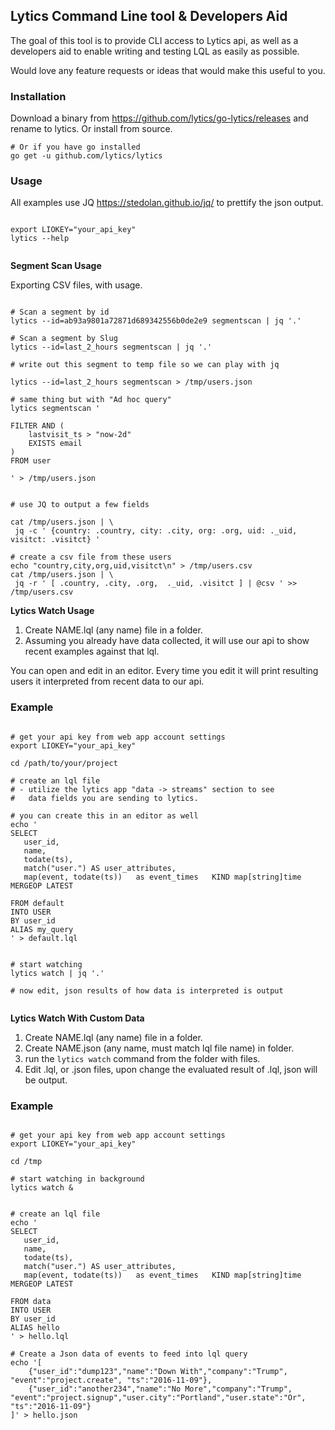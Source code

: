 ## Lytics Command Line tool & Developers Aid

The goal of this tool is to provide CLI access to Lytics api, 
as well as a developers aid to enable writing and testing LQL 
as easily as possible.

Would love any feature requests or ideas that would make this useful to you.

### Installation

Download a binary from https://github.com/lytics/go-lytics/releases and rename to lytics.
Or install from source.

```
# Or if you have go installed
go get -u github.com/lytics/lytics

```

### Usage

All examples use JQ https://stedolan.github.io/jq/ to 
prettify the json output.

```

export LIOKEY="your_api_key"
lytics --help


```

**Segment Scan Usage**

Exporting CSV files, with usage.

```

# Scan a segment by id
lytics --id=ab93a9801a72871d689342556b0de2e9 segmentscan | jq '.'

# Scan a segment by Slug
lytics --id=last_2_hours segmentscan | jq '.'

# write out this segment to temp file so we can play with jq

lytics --id=last_2_hours segmentscan > /tmp/users.json

# same thing but with "Ad hoc query"
lytics segmentscan '

FILTER AND (
    lastvisit_ts > "now-2d"
    EXISTS email
)
FROM user

' > /tmp/users.json


# use JQ to output a few fields

cat /tmp/users.json | \
 jq -c ' {country: .country, city: .city, org: .org, uid: ._uid, visitct: .visitct} '

# create a csv file from these users
echo "country,city,org,uid,visitct\n" > /tmp/users.csv
cat /tmp/users.json | \
 jq -r ' [ .country, .city, .org,  ._uid, .visitct ] | @csv ' >> /tmp/users.csv

```


**Lytics Watch Usage**

1.  Create NAME.lql (any name) file in a folder.
2.  Assuming you already have data collected, it will use our api to show recent examples against that lql.

You can open and edit in an editor.  Every time you edit it will print resulting
users it interpreted from recent data to our api.


### Example

```

# get your api key from web app account settings
export LIOKEY="your_api_key"

cd /path/to/your/project

# create an lql file
# - utilize the lytics app "data -> streams" section to see
#   data fields you are sending to lytics.

# you can create this in an editor as well
echo '
SELECT 
   user_id,
   name,
   todate(ts),
   match("user.") AS user_attributes,
   map(event, todate(ts))   as event_times   KIND map[string]time  MERGEOP LATEST

FROM default
INTO USER
BY user_id
ALIAS my_query
' > default.lql


# start watching
lytics watch | jq '.'

# now edit, json results of how data is interpreted is output


```



**Lytics Watch With Custom Data**
1.  Create NAME.lql (any name) file in a folder.
2.  Create NAME.json (any name, must match lql file name) in folder.
3.  run the `lytics watch` command from the folder with files.
4.  Edit .lql, or .json files, upon change the evaluated result of .lql, json will be output.


### Example

```

# get your api key from web app account settings
export LIOKEY="your_api_key"

cd /tmp

# start watching in background
lytics watch &


# create an lql file
echo '
SELECT 
   user_id,
   name,
   todate(ts),
   match("user.") AS user_attributes,
   map(event, todate(ts))   as event_times   KIND map[string]time  MERGEOP LATEST

FROM data
INTO USER
BY user_id
ALIAS hello
' > hello.lql

# Create a Json data of events to feed into lql query
echo '[
    {"user_id":"dump123","name":"Down With","company":"Trump", "event":"project.create", "ts":"2016-11-09"},
    {"user_id":"another234","name":"No More","company":"Trump", "event":"project.signup","user.city":"Portland","user.state":"Or", "ts":"2016-11-09"}
]' > hello.json



```
